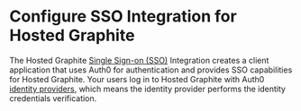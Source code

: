 # Configure SSO Integration for Hosted Graphite

The Hosted Graphite [Single Sign-on (SSO)](/sso) Integration creates a client application that uses Auth0 for authentication and provides SSO capabilities for Hosted Graphite. Your users log in to Hosted Graphite with Auth0 [identity providers](/identityproviders), which means the identity provider performs the identity credentials verification.
